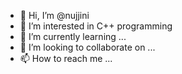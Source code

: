 - 👋 Hi, I’m @nujjini
- 👀 I’m interested in C++ programming
- 🌱 I’m currently learning ...
- 💞️ I’m looking to collaborate on ...
- 📫 How to reach me ...

<!---
nujjini/nujjini is a ✨ special ✨ repository because its `README.md` (this file) appears on your GitHub profile.
You can click the Preview link to take a look at your changes.
--->

